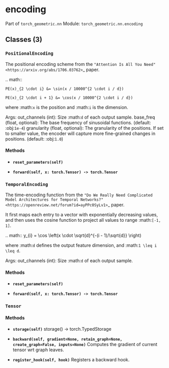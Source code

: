 # encoding

Part of `torch_geometric.nn`
Module: `torch_geometric.nn.encoding`

## Classes (3)

### `PositionalEncoding`

The positional encoding scheme from the `"Attention Is All You Need"
<https://arxiv.org/abs/1706.03762>`_ paper.

.. math::

    PE(x)_{2 \cdot i} &= \sin(x / 10000^{2 \cdot i / d})

    PE(x)_{2 \cdot i + 1} &= \cos(x / 10000^{2 \cdot i / d})

where :math:`x` is the position and :math:`i` is the dimension.

Args:
    out_channels (int): Size :math:`d` of each output sample.
    base_freq (float, optional): The base frequency of sinusoidal
        functions. (default: :obj:`1e-4`)
    granularity (float, optional): The granularity of the positions. If
        set to smaller value, the encoder will capture more fine-grained
        changes in positions. (default: :obj:`1.0`)

#### Methods

- **`reset_parameters(self)`**

- **`forward(self, x: torch.Tensor) -> torch.Tensor`**

### `TemporalEncoding`

The time-encoding function from the `"Do We Really Need Complicated
Model Architectures for Temporal Networks?"
<https://openreview.net/forum?id=ayPPc0SyLv1>`_ paper.

It first maps each entry to a vector with exponentially decreasing values,
and then uses the cosine function to project all values to range
:math:`[-1, 1]`.

.. math::
    y_{i} = \cos \left(x \cdot \sqrt{d}^{-(i - 1)/\sqrt{d}} \right)

where :math:`d` defines the output feature dimension, and
:math:`1 \leq i \leq d`.

Args:
    out_channels (int): Size :math:`d` of each output sample.

#### Methods

- **`reset_parameters(self)`**

- **`forward(self, x: torch.Tensor) -> torch.Tensor`**

### `Tensor`

#### Methods

- **`storage(self)`**
  storage() -> torch.TypedStorage

- **`backward(self, gradient=None, retain_graph=None, create_graph=False, inputs=None)`**
  Computes the gradient of current tensor wrt graph leaves.

- **`register_hook(self, hook)`**
  Registers a backward hook.
